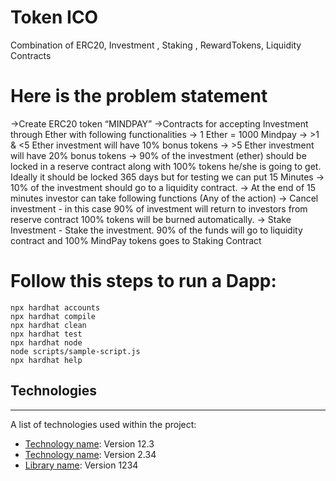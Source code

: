# Token ICO

Combination of ERC20, Investment , Staking , RewardTokens, Liquidity Contracts

# Here is the problem statement
->Create ERC20 token “MINDPAY”
->Contracts for accepting Investment through Ether with following  functionalities
  -> 1 Ether = 1000 Mindpay
  -> >1 & <5 Ether investment will have 10% bonus tokens
  -> >5 Ether investment will have 20% bonus tokens 
  -> 90% of the investment (ether) should be locked in a reserve contract along with 100% tokens he/she is going to get. Ideally it should be locked 365 days but for          testing we can put 15 Minutes
  -> 10% of the investment should go to a liquidity contract.
  -> At the end of 15 minutes investor can take following functions (Any of the action)
     -> Cancel investment - in this case 90% of investment will return to investors from reserve contract 100% tokens will be burned automatically.
     -> Stake Investment - Stake the investment. 90% of the funds will go to liquidity contract and 100% MindPay tokens goes to Staking Contract 


# Follow this steps to run a Dapp:

```shell
npx hardhat accounts
npx hardhat compile
npx hardhat clean
npx hardhat test
npx hardhat node
node scripts/sample-script.js
npx hardhat help
```

## Technologies
***
A list of technologies used within the project:
* [Technology name](https://example.com): Version 12.3 
* [Technology name](https://example.com): Version 2.34
* [Library name](https://example.com): Version 1234
